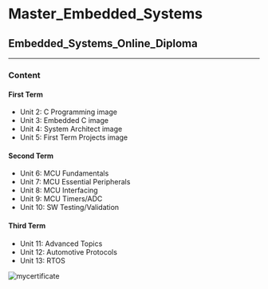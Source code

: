 # Master_Embedded_Systems

## Embedded_Systems_Online_Diploma
___
### Content
#### First Term 
- Unit 2: C Programming image
- Unit 3: Embedded C image
- Unit 4: System Architect image
- Unit 5: First Term Projects image
#### Second Term 
- Unit 6: MCU Fundamentals
- Unit 7: MCU Essential Peripherals
- Unit 8: MCU Interfacing
- Unit 9: MCU Timers/ADC
- Unit 10: SW Testing/Validation
#### Third Term 
- Unit 11: Advanced Topics
- Unit 12: Automotive Protocols
- Unit 13: RTOS

![mycertificate](https://github.com/Seifeldin-Ahmed/Master_Embedded_Systems/assets/120275931/01884623-2cd4-4090-8b8a-8cc13514caa0)

